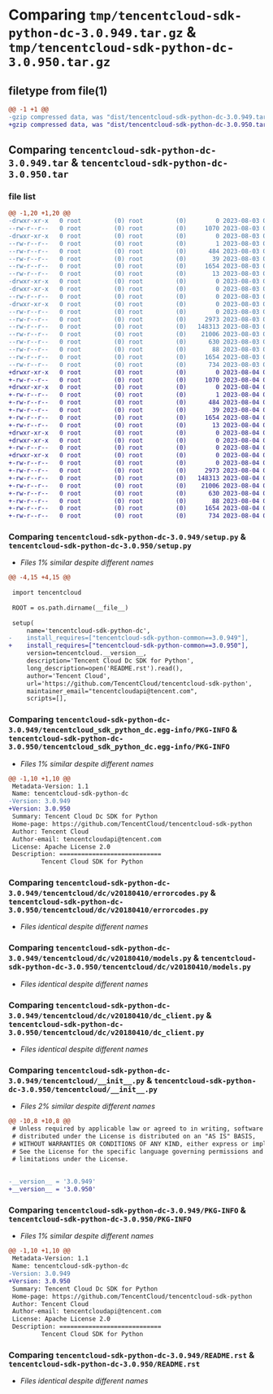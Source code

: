 # Comparing `tmp/tencentcloud-sdk-python-dc-3.0.949.tar.gz` & `tmp/tencentcloud-sdk-python-dc-3.0.950.tar.gz`

## filetype from file(1)

```diff
@@ -1 +1 @@
-gzip compressed data, was "dist/tencentcloud-sdk-python-dc-3.0.949.tar", last modified: Thu Aug  3 00:24:42 2023, max compression
+gzip compressed data, was "dist/tencentcloud-sdk-python-dc-3.0.950.tar", last modified: Fri Aug  4 00:25:15 2023, max compression
```

## Comparing `tencentcloud-sdk-python-dc-3.0.949.tar` & `tencentcloud-sdk-python-dc-3.0.950.tar`

### file list

```diff
@@ -1,20 +1,20 @@
-drwxr-xr-x   0 root         (0) root         (0)        0 2023-08-03 00:24:42.000000 tencentcloud-sdk-python-dc-3.0.949/
--rw-r--r--   0 root         (0) root         (0)     1070 2023-08-03 00:24:42.000000 tencentcloud-sdk-python-dc-3.0.949/setup.py
-drwxr-xr-x   0 root         (0) root         (0)        0 2023-08-03 00:24:42.000000 tencentcloud-sdk-python-dc-3.0.949/tencentcloud_sdk_python_dc.egg-info/
--rw-r--r--   0 root         (0) root         (0)        1 2023-08-03 00:24:42.000000 tencentcloud-sdk-python-dc-3.0.949/tencentcloud_sdk_python_dc.egg-info/dependency_links.txt
--rw-r--r--   0 root         (0) root         (0)      484 2023-08-03 00:24:42.000000 tencentcloud-sdk-python-dc-3.0.949/tencentcloud_sdk_python_dc.egg-info/SOURCES.txt
--rw-r--r--   0 root         (0) root         (0)       39 2023-08-03 00:24:42.000000 tencentcloud-sdk-python-dc-3.0.949/tencentcloud_sdk_python_dc.egg-info/requires.txt
--rw-r--r--   0 root         (0) root         (0)     1654 2023-08-03 00:24:42.000000 tencentcloud-sdk-python-dc-3.0.949/tencentcloud_sdk_python_dc.egg-info/PKG-INFO
--rw-r--r--   0 root         (0) root         (0)       13 2023-08-03 00:24:42.000000 tencentcloud-sdk-python-dc-3.0.949/tencentcloud_sdk_python_dc.egg-info/top_level.txt
-drwxr-xr-x   0 root         (0) root         (0)        0 2023-08-03 00:24:42.000000 tencentcloud-sdk-python-dc-3.0.949/tencentcloud/
-drwxr-xr-x   0 root         (0) root         (0)        0 2023-08-03 00:24:42.000000 tencentcloud-sdk-python-dc-3.0.949/tencentcloud/dc/
--rw-r--r--   0 root         (0) root         (0)        0 2023-08-03 00:24:42.000000 tencentcloud-sdk-python-dc-3.0.949/tencentcloud/dc/__init__.py
-drwxr-xr-x   0 root         (0) root         (0)        0 2023-08-03 00:24:42.000000 tencentcloud-sdk-python-dc-3.0.949/tencentcloud/dc/v20180410/
--rw-r--r--   0 root         (0) root         (0)        0 2023-08-03 00:24:42.000000 tencentcloud-sdk-python-dc-3.0.949/tencentcloud/dc/v20180410/__init__.py
--rw-r--r--   0 root         (0) root         (0)     2973 2023-08-03 00:24:42.000000 tencentcloud-sdk-python-dc-3.0.949/tencentcloud/dc/v20180410/errorcodes.py
--rw-r--r--   0 root         (0) root         (0)   148313 2023-08-03 00:24:42.000000 tencentcloud-sdk-python-dc-3.0.949/tencentcloud/dc/v20180410/models.py
--rw-r--r--   0 root         (0) root         (0)    21006 2023-08-03 00:24:42.000000 tencentcloud-sdk-python-dc-3.0.949/tencentcloud/dc/v20180410/dc_client.py
--rw-r--r--   0 root         (0) root         (0)      630 2023-08-03 00:24:42.000000 tencentcloud-sdk-python-dc-3.0.949/tencentcloud/__init__.py
--rw-r--r--   0 root         (0) root         (0)       88 2023-08-03 00:24:42.000000 tencentcloud-sdk-python-dc-3.0.949/setup.cfg
--rw-r--r--   0 root         (0) root         (0)     1654 2023-08-03 00:24:42.000000 tencentcloud-sdk-python-dc-3.0.949/PKG-INFO
--rw-r--r--   0 root         (0) root         (0)      734 2023-08-03 00:24:42.000000 tencentcloud-sdk-python-dc-3.0.949/README.rst
+drwxr-xr-x   0 root         (0) root         (0)        0 2023-08-04 00:25:15.000000 tencentcloud-sdk-python-dc-3.0.950/
+-rw-r--r--   0 root         (0) root         (0)     1070 2023-08-04 00:25:14.000000 tencentcloud-sdk-python-dc-3.0.950/setup.py
+drwxr-xr-x   0 root         (0) root         (0)        0 2023-08-04 00:25:15.000000 tencentcloud-sdk-python-dc-3.0.950/tencentcloud_sdk_python_dc.egg-info/
+-rw-r--r--   0 root         (0) root         (0)        1 2023-08-04 00:25:15.000000 tencentcloud-sdk-python-dc-3.0.950/tencentcloud_sdk_python_dc.egg-info/dependency_links.txt
+-rw-r--r--   0 root         (0) root         (0)      484 2023-08-04 00:25:15.000000 tencentcloud-sdk-python-dc-3.0.950/tencentcloud_sdk_python_dc.egg-info/SOURCES.txt
+-rw-r--r--   0 root         (0) root         (0)       39 2023-08-04 00:25:15.000000 tencentcloud-sdk-python-dc-3.0.950/tencentcloud_sdk_python_dc.egg-info/requires.txt
+-rw-r--r--   0 root         (0) root         (0)     1654 2023-08-04 00:25:15.000000 tencentcloud-sdk-python-dc-3.0.950/tencentcloud_sdk_python_dc.egg-info/PKG-INFO
+-rw-r--r--   0 root         (0) root         (0)       13 2023-08-04 00:25:15.000000 tencentcloud-sdk-python-dc-3.0.950/tencentcloud_sdk_python_dc.egg-info/top_level.txt
+drwxr-xr-x   0 root         (0) root         (0)        0 2023-08-04 00:25:15.000000 tencentcloud-sdk-python-dc-3.0.950/tencentcloud/
+drwxr-xr-x   0 root         (0) root         (0)        0 2023-08-04 00:25:15.000000 tencentcloud-sdk-python-dc-3.0.950/tencentcloud/dc/
+-rw-r--r--   0 root         (0) root         (0)        0 2023-08-04 00:25:14.000000 tencentcloud-sdk-python-dc-3.0.950/tencentcloud/dc/__init__.py
+drwxr-xr-x   0 root         (0) root         (0)        0 2023-08-04 00:25:15.000000 tencentcloud-sdk-python-dc-3.0.950/tencentcloud/dc/v20180410/
+-rw-r--r--   0 root         (0) root         (0)        0 2023-08-04 00:25:14.000000 tencentcloud-sdk-python-dc-3.0.950/tencentcloud/dc/v20180410/__init__.py
+-rw-r--r--   0 root         (0) root         (0)     2973 2023-08-04 00:25:14.000000 tencentcloud-sdk-python-dc-3.0.950/tencentcloud/dc/v20180410/errorcodes.py
+-rw-r--r--   0 root         (0) root         (0)   148313 2023-08-04 00:25:14.000000 tencentcloud-sdk-python-dc-3.0.950/tencentcloud/dc/v20180410/models.py
+-rw-r--r--   0 root         (0) root         (0)    21006 2023-08-04 00:25:14.000000 tencentcloud-sdk-python-dc-3.0.950/tencentcloud/dc/v20180410/dc_client.py
+-rw-r--r--   0 root         (0) root         (0)      630 2023-08-04 00:25:14.000000 tencentcloud-sdk-python-dc-3.0.950/tencentcloud/__init__.py
+-rw-r--r--   0 root         (0) root         (0)       88 2023-08-04 00:25:15.000000 tencentcloud-sdk-python-dc-3.0.950/setup.cfg
+-rw-r--r--   0 root         (0) root         (0)     1654 2023-08-04 00:25:15.000000 tencentcloud-sdk-python-dc-3.0.950/PKG-INFO
+-rw-r--r--   0 root         (0) root         (0)      734 2023-08-04 00:25:14.000000 tencentcloud-sdk-python-dc-3.0.950/README.rst
```

### Comparing `tencentcloud-sdk-python-dc-3.0.949/setup.py` & `tencentcloud-sdk-python-dc-3.0.950/setup.py`

 * *Files 1% similar despite different names*

```diff
@@ -4,15 +4,15 @@
 
 import tencentcloud
 
 ROOT = os.path.dirname(__file__)
 
 setup(
     name='tencentcloud-sdk-python-dc',
-    install_requires=["tencentcloud-sdk-python-common==3.0.949"],
+    install_requires=["tencentcloud-sdk-python-common==3.0.950"],
     version=tencentcloud.__version__,
     description='Tencent Cloud Dc SDK for Python',
     long_description=open('README.rst').read(),
     author='Tencent Cloud',
     url='https://github.com/TencentCloud/tencentcloud-sdk-python',
     maintainer_email="tencentcloudapi@tencent.com",
     scripts=[],
```

### Comparing `tencentcloud-sdk-python-dc-3.0.949/tencentcloud_sdk_python_dc.egg-info/PKG-INFO` & `tencentcloud-sdk-python-dc-3.0.950/tencentcloud_sdk_python_dc.egg-info/PKG-INFO`

 * *Files 1% similar despite different names*

```diff
@@ -1,10 +1,10 @@
 Metadata-Version: 1.1
 Name: tencentcloud-sdk-python-dc
-Version: 3.0.949
+Version: 3.0.950
 Summary: Tencent Cloud Dc SDK for Python
 Home-page: https://github.com/TencentCloud/tencentcloud-sdk-python
 Author: Tencent Cloud
 Author-email: tencentcloudapi@tencent.com
 License: Apache License 2.0
 Description: ============================
         Tencent Cloud SDK for Python
```

### Comparing `tencentcloud-sdk-python-dc-3.0.949/tencentcloud/dc/v20180410/errorcodes.py` & `tencentcloud-sdk-python-dc-3.0.950/tencentcloud/dc/v20180410/errorcodes.py`

 * *Files identical despite different names*

### Comparing `tencentcloud-sdk-python-dc-3.0.949/tencentcloud/dc/v20180410/models.py` & `tencentcloud-sdk-python-dc-3.0.950/tencentcloud/dc/v20180410/models.py`

 * *Files identical despite different names*

### Comparing `tencentcloud-sdk-python-dc-3.0.949/tencentcloud/dc/v20180410/dc_client.py` & `tencentcloud-sdk-python-dc-3.0.950/tencentcloud/dc/v20180410/dc_client.py`

 * *Files identical despite different names*

### Comparing `tencentcloud-sdk-python-dc-3.0.949/tencentcloud/__init__.py` & `tencentcloud-sdk-python-dc-3.0.950/tencentcloud/__init__.py`

 * *Files 2% similar despite different names*

```diff
@@ -10,8 +10,8 @@
 # Unless required by applicable law or agreed to in writing, software
 # distributed under the License is distributed on an "AS IS" BASIS,
 # WITHOUT WARRANTIES OR CONDITIONS OF ANY KIND, either express or implied.
 # See the License for the specific language governing permissions and
 # limitations under the License.
 
 
-__version__ = '3.0.949'
+__version__ = '3.0.950'
```

### Comparing `tencentcloud-sdk-python-dc-3.0.949/PKG-INFO` & `tencentcloud-sdk-python-dc-3.0.950/PKG-INFO`

 * *Files 1% similar despite different names*

```diff
@@ -1,10 +1,10 @@
 Metadata-Version: 1.1
 Name: tencentcloud-sdk-python-dc
-Version: 3.0.949
+Version: 3.0.950
 Summary: Tencent Cloud Dc SDK for Python
 Home-page: https://github.com/TencentCloud/tencentcloud-sdk-python
 Author: Tencent Cloud
 Author-email: tencentcloudapi@tencent.com
 License: Apache License 2.0
 Description: ============================
         Tencent Cloud SDK for Python
```

### Comparing `tencentcloud-sdk-python-dc-3.0.949/README.rst` & `tencentcloud-sdk-python-dc-3.0.950/README.rst`

 * *Files identical despite different names*

